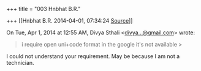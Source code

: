 +++
title = "003 Hnbhat B.R."

+++
[[Hnbhat B.R.	2014-04-01, 07:34:24 [Source](https://groups.google.com/g/samskrita/c/cxwJ8df47Lw)]]



On Tue, Apr 1, 2014 at 12:55 AM, Divya Sthali \<[divya...@gmail.com]()\> wrote:  

> 
> >   
> i require open uni+code format in the google it's not available >
> 
> >   
> > 
> > 

  

I could not understand your requirement. May be because I am not a technician.

